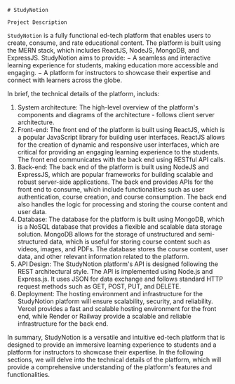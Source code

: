 `# StudyNotion`

`Project Description`

`StudyNotion` is a fully functional ed-tech platform that enables users to create, consume, and rate educational content. The platform is built using the MERN stack, which includes ReactJS, NodeJS, MongoDB, and ExpressJS.
StudyNotion aims to provide:
−	A seamless and interactive learning experience for students, making education more accessible and engaging.
−	A platform for instructors to showcase their expertise and connect with learners across the globe.

In brief, the technical details of the platform, includs:
1.	System architecture: The high-level overview of the platform's components and diagrams of the architecture - follows client server architecture.
2.	Front-end: The front end of the platform is built using ReactJS, which is a popular JavaScript library for building user interfaces. ReactJS allows for the creation of dynamic and responsive user interfaces, which are critical for providing an engaging learning experience to the students. The front end communicates with the back end using RESTful API calls.
3.	Back-end: The back end of the platform is built using NodeJS and ExpressJS, which are popular frameworks for building scalable and robust server-side applications. The back end provides APIs for the front end to consume, which include functionalities such as user authentication, course creation, and course consumption. The back end also handles the logic for processing and storing the course content and user data.
4.	Database: The database for the platform is built using MongoDB, which is a NoSQL database that provides a flexible and scalable data storage solution. MongoDB allows for the storage of unstructured and semi-structured data, which is useful for storing course content such as videos, images, and PDFs. The database stores the course content, user data, and other relevant information related to the platform.
5.	API Design: The StudyNotion platform's API is designed following the REST architectural style. The API is implemented using Node.js and Express.js. It uses JSON for data exchange and follows standard HTTP request methods such as GET, POST, PUT, and DELETE.
6.	Deployment: The hosting environment and infrastructure for the StudyNotion platform will ensure scalability, security, and reliability. Vercel provides a fast and scalable hosting environment for the front end, while Render or Railway provide a scalable and reliable infrastructure for the back end.
   
In summary, StudyNotion is a versatile and intuitive ed-tech platform that is designed to provide an immersive learning experience to students and a platform for instructors to showcase their expertise. In the following sections, we will delve into the technical details of the platform, which will provide a comprehensive understanding of the platform's features and functionalities.
